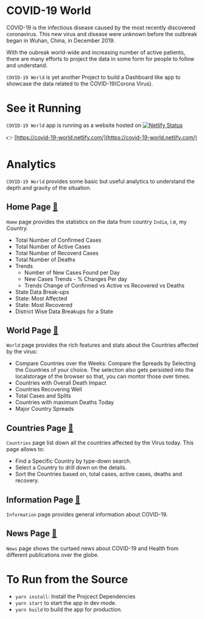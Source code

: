 # COVID-19 World

COVID-19 is the infectious disease caused by the most recently discovered coronavirus. This new virus and disease were unknown before the outbreak began in Wuhan, China, in December 2019.

With the oubreak world-wide and increasing number of active patients, there are many efforts to project the data in some form for people to follow and understand.

`COVID-19 World` is yet another Project to build a Dashboard like app to showcase the data related to the COVID-19(Corona Virus).

# See it Running

`COVID-19 World` app is running as a website hosted on [![Netlify Status](https://api.netlify.com/api/v1/badges/3ce79a2b-dd74-4c1b-856b-ef5f52ed3d48/deploy-status)](https://app.netlify.com/sites/covid-19-world/deploys)

👉 [https://covid-19-world.netlify.com/](https://covid-19-world.netlify.com/)


# Analytics

`COVID-19 World` provides some basic but useful analytics to understand the depth and gravity of the situation.

## Home Page [🔗](https://covid-19-world.netlify.com/home)

`Home` page provides the statistics on the data from country `India`, i.e, my Country.

- Total Number of Confirmed Cases
- Total Number of Active Cases
- Total Number of Recoverd Cases
- Total Number of Deaths
- Trends 
    - Number of New Cases Found per Day
    - New Cases Trends - % Changes Per day
    - Trends Change of Confirmed vs Active vs Recovered vs Deaths
- State Data Break-ups
- State: Most Affected
- State: Most Recovered
- District Wise Data Breakups for a State

## World Page [🔗](https://covid-19-world.netlify.com/world)

`World` page provides the rich features and stats about the Countries affected by the virus:

- Compare Countries over the Weeks: Compare the Spreads by Selecting the Countries of your choice. The selection also gets persisted into the localstorage of the browser so that, you can montor those over times.
- Countries with Overall Death Impact
- Countries Recovering Well
- Total Cases and Splits
- Countries with maximum Deaths Today
- Major Country Spreads

## Countries Page [🔗](https://covid-19-world.netlify.com/countries)

`Countries` page list down all the countries affected by the Virus today. This page allows to:

- Find a Specific Country by type-down search.
- Select a Country to drill down on the details.
- Sort the Countries based on, total cases, active cases, deaths and recovery.

## Information Page [🔗](https://covid-19-world.netlify.com/information)

`Information` page provides general information about COVID-19.

## News Page [🔗](https://covid-19-world.netlify.com/news)

`News` page shows the curtaed news about COVID-19 and Health from different publications over the globe.


# To Run from the Source

- `yarn install`: Install the Projcect Dependencies
- `yarn start` to start the app in dev mode.
- `yarn build` to build the app for production.

